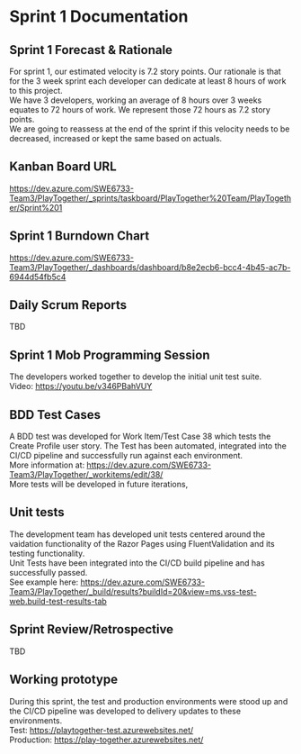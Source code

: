 # Sprint 1 Documentation

## Sprint 1 Forecast & Rationale
For sprint 1, our estimated velocity is 7.2 story points. Our rationale is that for the 3 week sprint each developer can dedicate at least 8 hours of work to this project.  
We have 3 developers, working an average of 8 hours over 3 weeks equates to 72 hours of work. We represent those 72 hours as 7.2 story points.  
We are going to reassess at the end of the sprint if this velocity needs to be decreased, increased or kept the same based on actuals.

## Kanban Board URL
https://dev.azure.com/SWE6733-Team3/PlayTogether/_sprints/taskboard/PlayTogether%20Team/PlayTogether/Sprint%201

## Sprint 1 Burndown Chart
https://dev.azure.com/SWE6733-Team3/PlayTogether/_dashboards/dashboard/b8e2ecb6-bcc4-4b45-ac7b-6944d54fb5c4

## Daily Scrum Reports
TBD

## Sprint 1 Mob Programming Session
The developers worked together to develop the initial unit test suite.  
Video: https://youtu.be/v346PBahVUY

## BDD Test Cases
A BDD test was developed for Work Item/Test Case 38 which tests the Create Profile user story. The Test has been automated, integrated into the CI/CD pipeline and successfully run against each environment.  
More information at: https://dev.azure.com/SWE6733-Team3/PlayTogether/_workitems/edit/38/  
More tests will be developed in future iterations,

## Unit tests
The development team has developed unit tests centered around the vaidation functionality of the Razor Pages using FluentValidation and its testing functionality.  
Unit Tests have been integrated into the CI/CD build pipeline and has successfully passed.  
See example here: https://dev.azure.com/SWE6733-Team3/PlayTogether/_build/results?buildId=20&view=ms.vss-test-web.build-test-results-tab

## Sprint Review/Retrospective
TBD

## Working prototype
During this sprint, the test and production environments were stood up and the CI/CD pipeline was developed to delivery updates to these environments.  
Test: https://playtogether-test.azurewebsites.net/  
Production: https://play-together.azurewebsites.net/